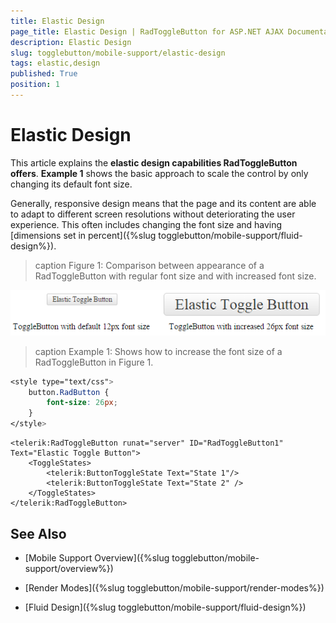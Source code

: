 ```yaml
---
title: Elastic Design
page_title: Elastic Design | RadToggleButton for ASP.NET AJAX Documentation
description: Elastic Design
slug: togglebutton/mobile-support/elastic-design
tags: elastic,design
published: True
position: 1
---
```


# Elastic Design

This article explains the **elastic design capabilities RadToggleButton offers**. **Example 1** shows the basic approach to scale the control by only changing its default font size.

Generally, responsive design means that the page and its content are able to adapt to different screen resolutions without deteriorating the user experience. This often includes changing the font size and having [dimensions set in percent]({%slug togglebutton/mobile-support/fluid-design%}).

>caption Figure 1: Comparison between appearance of a RadToggleButton with regular font size and with increased font size.

![togglebutton-elastic-design](images/togglebutton-elastic-design.png)

>caption Example 1: Shows how to increase the font size of a RadToggleButton in Figure 1.

````CSS
<style type="text/css">
	button.RadButton {
		font-size: 26px;
	}
</style>
````

````ASP.NET
<telerik:RadToggleButton runat="server" ID="RadToggleButton1" Text="Elastic Toggle Button">
	<ToggleStates>
		<telerik:ButtonToggleState Text="State 1"/>
		<telerik:ButtonToggleState Text="State 2" /> 
	</ToggleStates>
</telerik:RadToggleButton>
````

## See Also

 * [Mobile Support Overview]({%slug togglebutton/mobile-support/overview%})

 * [Render Modes]({%slug togglebutton/mobile-support/render-modes%})

 * [Fluid Design]({%slug togglebutton/mobile-support/fluid-design%})

